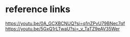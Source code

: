 # reference links
https://youtu.be/0A_GCXBCNUQ?si=q1nZPvU79BNec7qf
https://youtu.be/5GxQ1rLTwaU?si=_v_TaTZ9eAV35Wer
